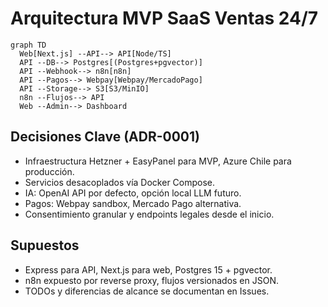 # Arquitectura MVP SaaS Ventas 24/7

```mermaid
graph TD
  Web[Next.js] --API--> API[Node/TS]
  API --DB--> Postgres[(Postgres+pgvector)]
  API --Webhook--> n8n[n8n]
  API --Pagos--> Webpay[Webpay/MercadoPago]
  API --Storage--> S3[S3/MinIO]
  n8n --Flujos--> API
  Web --Admin--> Dashboard
```

## Decisiones Clave (ADR-0001)
- Infraestructura Hetzner + EasyPanel para MVP, Azure Chile para producción.
- Servicios desacoplados vía Docker Compose.
- IA: OpenAI API por defecto, opción local LLM futuro.
- Pagos: Webpay sandbox, Mercado Pago alternativa.
- Consentimiento granular y endpoints legales desde el inicio.

## Supuestos
- Express para API, Next.js para web, Postgres 15 + pgvector.
- n8n expuesto por reverse proxy, flujos versionados en JSON.
- TODOs y diferencias de alcance se documentan en Issues.
